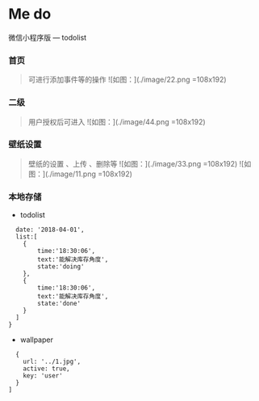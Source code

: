 # Me do
微信小程序版 — todolist

### 首页
> 可进行添加事件等的操作
![如图：](./image/22.png =108x192)

### 二级
> 用户授权后可进入
![如图：](./image/44.png =108x192)
### 壁纸设置
> 壁纸的设置 、上传 、删除等
![如图：](./image/33.png =108x192)
![如图：](./image/11.png =108x192)
### 本地存储
* todolist
``` {
  date: '2018-04-01',
  list:[
    {
        time:'18:30:06',
        text:'能解决库存角度',
        state:'doing'
    },
    {
        time:'18:30:06',
        text:'能解决库存角度',
        state:'done'
    }
  ]
}
```
* wallpaper
```[
  {
    url: '../1.jpg',
    active: true,
    key: 'user'
  }
]